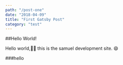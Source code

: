 ```yaml
---
path: "/post-one"
date: "2018-04-09"
title: "First Gatsby Post"
category: "test"
---
```


##Hello World!

Hello world,✌🏻 this is the samuel development site. :smile: 

###hello